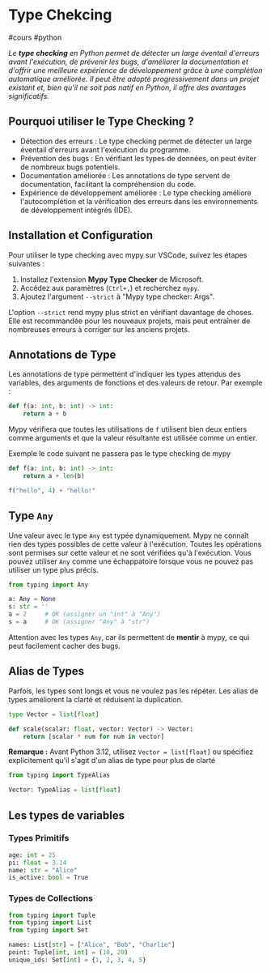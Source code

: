 
# <span class="h1">Type Chekcing</span>

#cours #python

*Le **type checking** en Python permet de détecter un large éventail d'erreurs avant l'exécution, de prévenir les bugs, d'améliorer la documentation et d'offrir une meilleure expérience de développement grâce à une complétion automatique améliorée. Il peut être adopté progressivement dans un projet existant et, bien qu'il ne soit pas natif en Python, il offre des avantages significatifs.*


## <span class="h2">Pourquoi utiliser le Type Checking ?</span>

- <span class="bold">Détection des erreurs : </span>Le type checking permet de détecter un large éventail d'erreurs avant l'exécution du programme.
- <span class="bold">Prévention des bugs :</span> En vérifiant les types de données, on peut éviter de nombreux bugs potentiels.
- <span class="bold">Documentation améliorée :</span> Les annotations de type servent de documentation, facilitant la compréhension du code.
- <span class="bold">Expérience de développement améliorée :</span> Le type checking améliore l'autocomplétion et la vérification des erreurs dans les environnements de développement intégrés (IDE).


## <span class="h2">Installation et Configuration</span>

Pour utiliser le type checking avec mypy sur VSCode, suivez les étapes suivantes :

1. Installez l'extension **Mypy Type Checker** de Microsoft.
2. Accédez aux paramètres (`Ctrl+,`) et recherchez `mypy`.
3. Ajoutez l'argument `--strict` à "Mypy type checker: Args".

L'option `--strict` rend mypy plus strict en vérifiant davantage de choses. Elle est recommandée pour les nouveaux projets, mais peut entraîner de nombreuses erreurs à corriger sur les anciens projets.



## <span class="h2">Annotations de Type</span>

Les annotations de type permettent d'indiquer les types attendus des variables, des arguments de fonctions et des valeurs de retour. Par exemple :

```python
def f(a: int, b: int) -> int:
    return a + b
```

Mypy vérifiera que toutes les utilisations de `f` utilisent bien deux entiers comme arguments et que la valeur résultante est utilisée comme un entier.

Exemple le code suivant ne passera pas le type checking de mypy 

```python
def f(a: int, b: int) -> int:
    return a + len(b)

f("hello", 4) + "hello!"
```


## <span class="h2">Type `Any`</span>

Une valeur avec le type `Any` est typée dynamiquement. Mypy ne connaît rien des types possibles de cette valeur à l'exécution. Toutes les opérations sont permises sur cette valeur et ne sont vérifiées qu'à l'exécution. Vous pouvez utiliser `Any` comme une échappatoire lorsque vous ne pouvez pas utiliser un type plus précis.

```python
from typing import Any

a: Any = None
s: str = ''
a = 2     # OK (assigner un "int" à "Any")
s = a     # OK (assigner "Any" à "str")
```

Attention avec les types `Any`, car ils permettent de **mentir** à mypy, ce qui peut facilement cacher des bugs.




## <span class="h2">Alias de Types</span>

Parfois, les types sont longs et vous ne voulez pas les répéter. Les alias de types améliorent la clarté et réduisent la duplication.

```python
type Vector = list[float]

def scale(scalar: float, vector: Vector) -> Vector:
    return [scalar * num for num in vector]
```

**Remarque :** Avant Python 3.12, utilisez `Vector = list[float]` ou spécifiez explicitement qu'il s'agit d'un alias de type pour plus de clarté  

```python
from typing import TypeAlias

Vector: TypeAlias = list[float]
```


## <span class="h2">Les types de variables</span>

### <span class="h3">Types Primitifs</span>

```python
age: int = 25
pi: float = 3.14
name: str = "Alice"
is_active: bool = True
```

### <span class="h3">Types de Collections</span>

```python
from typing import Tuple 
from typing import List 
from typing import Set

names: List[str] = ["Alice", "Bob", "Charlie"]
point: Tuple[int, int] = (10, 20)
unique_ids: Set[int] = {1, 2, 3, 4, 5}
```

